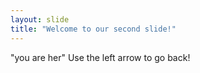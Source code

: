 ```yaml
---
layout: slide
title: "Welcome to our second slide!"
---
```

"you are her"
Use the left arrow to go back!
